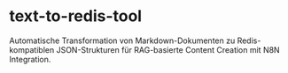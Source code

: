 # text-to-redis-tool
Automatische Transformation von Markdown-Dokumenten zu Redis-kompatiblen JSON-Strukturen für RAG-basierte Content Creation mit N8N Integration.
